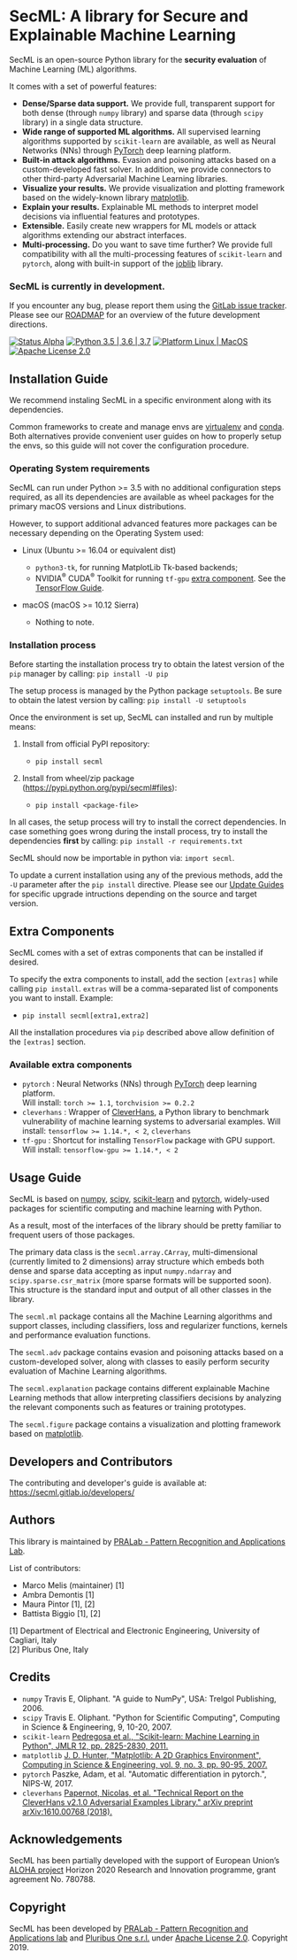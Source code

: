 # SecML: A library for Secure and Explainable Machine Learning

SecML is an open-source Python library for the **security evaluation** of
Machine Learning (ML) algorithms.

It comes with a set of powerful features:
- **Dense/Sparse data support.** We provide full, transparent support for both
  dense (through `numpy` library) and sparse data (through `scipy` library)
  in a single data structure.
- **Wide range of supported ML algorithms.** All supervised learning algorithms
  supported by `scikit-learn` are available, as well as Neural Networks (NNs)
  through [PyTorch](https://pytorch.org/) deep learning platform.
- **Built-in attack algorithms.** Evasion and poisoning attacks based on a
  custom-developed fast solver. In addition, we provide connectors to other 
  third-party Adversarial Machine Learning libraries.
- **Visualize your results.** We provide visualization and plotting framework
  based on the widely-known library [matplotlib](https://matplotlib.org/).
- **Explain your results.** Explainable ML methods to interpret model decisions
  via influential features and prototypes.
- **Extensible.** Easily create new wrappers for ML models or attack algorithms
  extending our abstract interfaces.
- **Multi-processing.** Do you want to save time further? We provide full
  compatibility with all the multi-processing features of `scikit-learn` and
  `pytorch`, along with built-in support of the [joblib](
  https://joblib.readthedocs.io/) library.

### SecML is currently in development.
If you encounter any bug, please report them using the 
[GitLab issue tracker](https://gitlab.com/secml/secml/issues).  
Please see our [ROADMAP](https://secml.gitlab.io/roadmap.html) for an overview 
of the future development directions.

[![Status Alpha](https://img.shields.io/badge/status-alpha-yellow.svg)](.)
[![Python 3.5 | 3.6 | 3.7](https://img.shields.io/badge/python-3.5%20%7C%203.6%20%7C%203.7-brightgreen.svg)](.)
[![Platform Linux | MacOS ](https://img.shields.io/badge/platform-linux%20%7C%20macos-lightgrey.svg)](.)
[![Apache License 2.0](https://img.shields.io/badge/license-Apache--2.0-blue.svg)](https://www.apache.org/licenses/LICENSE-2.0)


## Installation Guide

We recommend instaling SecML in a specific environment along with its dependencies.

Common frameworks to create and manage envs are [virtualenv](https://virtualenv.pypa.io) 
and [conda](https://conda.io). Both alternatives provide convenient user guides on 
how to properly setup the envs, so this guide will not cover the configuration 
procedure.

### Operating System requirements

SecML can run under Python >= 3.5 with no additional configuration steps 
required, as all its dependencies are available as wheel packages for 
the primary macOS versions and Linux distributions.

However, to support additional advanced features more packages can be necessary
depending on the Operating System used:

 - Linux (Ubuntu >= 16.04 or equivalent dist)
   - `python3-tk`, for running MatplotLib Tk-based backends;
   - NVIDIA<sup>®</sup> CUDA<sup>®</sup> Toolkit for running `tf-gpu`
     [extra component](#extra-components).
     See the [TensorFlow Guide](https://www.tensorflow.org/install/gpu).
      
 - macOS (macOS >= 10.12 Sierra)
   - Nothing to note.


### Installation process

Before starting the installation process try to obtain the latest version
of the `pip` manager by calling: `pip install -U pip`

The setup process is managed by the Python package `setuptools`.
Be sure to obtain the latest version by calling: `pip install -U setuptools`

Once the environment is set up, SecML can installed and run by multiple means:

 1. Install from official PyPI repository:
    - `pip install secml`
    
 2. Install from wheel/zip package (https://pypi.python.org/pypi/secml#files):
    - `pip install <package-file>`

In all cases, the setup process will try to install the correct dependencies.
In case something goes wrong during the install process, try to install
the dependencies **first** by calling: `pip install -r requirements.txt`

SecML should now be importable in python via: `import secml`.

To update a current installation using any of the previous methods, 
add the `-U` parameter after the `pip install` directive.
Please see our [Update Guides](https://secml.gitlab.io/update.html) for specific
upgrade intructions depending on the source and target version.


## Extra Components

SecML comes with a set of extras components that can be installed if desired.

To specify the extra components to install, add the section `[extras]` while
calling `pip install`. `extras` will be a comma-separated list of components 
you want to install. Example:
 - `pip install secml[extra1,extra2]`

All the installation procedures via `pip` described above allow definition
of the `[extras]` section.

### Available extra components
 - `pytorch` : Neural Networks (NNs) through [PyTorch](https://pytorch.org/) deep learning platform.  
   Will install: `torch >= 1.1`, `torchvision >= 0.2.2`
 - `cleverhans` : Wrapper of [CleverHans](https://github.com/tensorflow/cleverhans), 
   a Python library to benchmark vulnerability of machine learning systems
   to adversarial examples. Will install: `tensorflow >= 1.14.*, < 2`, `cleverhans`
 - `tf-gpu` : Shortcut for installing `TensorFlow` package with GPU support.  
   Will install: `tensorflow-gpu >= 1.14.*, < 2`


## Usage Guide

SecML is based on [numpy](http://www.numpy.org/), [scipy](https://www.scipy.org/), 
[scikit-learn](https://scikit-learn.org/) and [pytorch](https://pytorch.org/), 
widely-used packages for scientific computing and machine learning with Python.

As a result, most of the interfaces of the library should be pretty familiar 
to frequent users of those packages.

The primary data class is the `secml.array.CArray`, multi-dimensional
(currently limited to 2 dimensions) array structure which embeds both dense
and sparse data accepting as input `numpy.ndarray` and `scipy.sparse.csr_matrix`
(more sparse formats will be supported soon). This structure is the standard
input and output of all other classes in the library.

The `secml.ml` package contains all the Machine Learning algorithms and
support classes, including classifiers, loss and regularizer functions,
kernels and performance evaluation functions.

The `secml.adv` package contains evasion and poisoning attacks based on a
custom-developed solver, along with classes to easily perform security
evaluation of Machine Learning algorithms.

The `secml.explanation` package contains different explainable 
Machine Learning methods that allow interpreting classifiers decisions 
by analyzing the relevant components such as features or training prototypes.

The `secml.figure` package contains a visualization and plotting framework
based on [matplotlib](https://matplotlib.org/).


## Developers and Contributors

The contributing and developer's guide is available at: 
https://secml.gitlab.io/developers/


## Authors
This library is maintained by 
[PRALab - Pattern Recognition and Applications Lab](https://pralab.diee.unica.it).

List of contributors:
 - Marco Melis (maintainer) [1]
 - Ambra Demontis [1]
 - Maura Pintor [1], [2]
 - Battista Biggio [1], [2]

[1] Department of Electrical and Electronic Engineering, University of Cagliari, Italy  
[2] Pluribus One, Italy


## Credits
- `numpy` Travis E, Oliphant. "A guide to NumPy", USA: Trelgol Publishing, 2006.
- `scipy` Travis E. Oliphant. "Python for Scientific Computing", Computing in 
  Science & Engineering, 9, 10-20, 2007.
- `scikit-learn` [Pedregosa et al., "Scikit-learn: Machine Learning in Python", 
  JMLR 12, pp. 2825-2830, 2011.](http://jmlr.csail.mit.edu/papers/v12/pedregosa11a.html)
- `matplotlib` [J. D. Hunter, "Matplotlib: A 2D Graphics Environment", 
  Computing in Science & Engineering, vol. 9, no. 3, pp. 90-95, 2007.](
  https://doi.org/10.1109/MCSE.2007.55)
- `pytorch` Paszke, Adam, et al. "Automatic differentiation in pytorch.", NIPS-W, 2017.
- `cleverhans` [Papernot, Nicolas, et al. "Technical Report on the CleverHans v2.1.0 
  Adversarial Examples Library." arXiv preprint arXiv:1610.00768 (2018).](
  https://arxiv.org/abs/1610.00768)


## Acknowledgements
SecML has been partially developed with the support of European Union’s 
[ALOHA project](https://www.aloha-h2020.eu/) Horizon 2020 Research and 
Innovation programme, grant agreement No. 780788.


## Copyright
SecML has been developed by [PRALab - Pattern Recognition and Applications lab](
https://pralab.diee.unica.it) and [Pluribus One s.r.l.](https://www.pluribus-one.it/) 
under [Apache License 2.0](https://www.apache.org/licenses/LICENSE-2.0). Copyright 2019.
